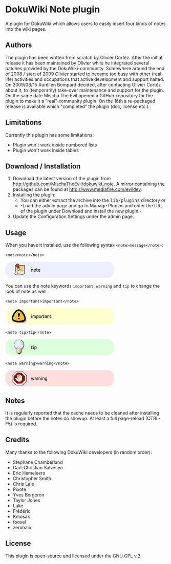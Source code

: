 # DokuWiki Note plugin

A plugin for DokuWiki which allows users to easily insert four kinds of notes into the wiki pages.

## Authors

The plugin has been written from scratch by Olivier Cortéz. After the initial release it has been maintained by Olivier while he integrated several patches provided by the DokuWiki-community. Somewhere around the end of 2008 / start of 2009 Olivier started to became too busy with other (real-life) activities and occupations that active development and support halted. On 2009/06/15 Aurélien Bompard decided, after contacting Olivier Cortéz about it, to (temporarily) take-over maintenance and support for the plugin. On the same date Mischa The Evil opened a GitHub-repository for the plugin to make it a "real" community plugin. On the 16th a re-packaged release is available which "completed" the plugin (doc, license etc.)..

## Limitations

Currently this plugin has some limitations:

 * Plugin won't work inside numbered lists
 * Plugin won't work inside tables

## Download / Installation

1. Download the latest version of the plugin from http://github.com/MischaTheEvil/dokuwiki_note. A mirror containing the packages can be found at http://www.mediafire.com/evildev.
2. Installing the plugin:
   * You can either extract the archive into the <tt>lib/plugins</tt> directory or
   * -Load the admin page and go to Manage Plugins and enter the URL of the plugin under Download and install the new plugin.-
3. Update the Configuration Settings under the admin page.

## Usage

When you have it installed, use the following syntax `<note>message</note>`:

    <note>note</note>
![note](images/docs/note.png)

You can use the note keywords `important`, `warning` and `tip` to change the look of note as well

    <note important>important</note>
![note](images/docs/note_important.png)

    <note tip>tip</note>
![note](images/docs/note_tip.png)

    <note warning>warning</note>
![note](images/docs/note_warning.png)



## Notes

It is regularly reported that the cache needs to be cleaned after installing the plugin before the notes do showup. At least a full page-reload (CTRL-F5) is required.

## Credits

Many thanks to the following DokuWiki developers (in random order):

* Stephane Chamberland
* Carl-Christian Salvesen
* Eric Hameleers
* Christopher Smith
* Chris Lale
* Pixote
* Yves Bergeron
* Taylor Jones
* Luke
* Frédéric
* Kmosak
* foosel
* zerohalo

## License

This plugin is open-source and licensed under the GNU GPL v.2.
